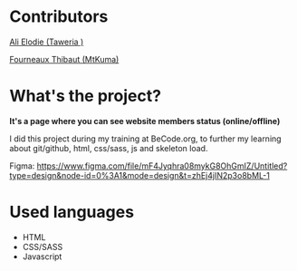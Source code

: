 # Contributors

[Ali Elodie (Taweria )]( https://github.com/Taweria)

[Fourneaux Thibaut (MtKuma)](https://github.com/FourneauxThibaut)

 

# What's the project?

**It's a page where you can see website members status (online/offline)**

I did this project during my training at BeCode.org, to further my learning about git/github, html, css/sass, js and skeleton load.

Figma: https://www.figma.com/file/mF4Jyqhra08mykG8OhGmIZ/Untitled?type=design&node-id=0%3A1&mode=design&t=zhEj4jIN2p3o8bML-1

# Used languages

* HTML
* CSS/SASS
* Javascript